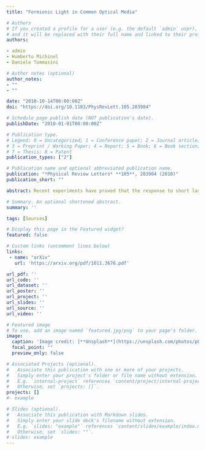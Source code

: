 ```yaml
---
title: "Fermionic Light in Common Optical Media"

# Authors
# If you created a profile for a user (e.g. the default `admin` user), write the username (folder name) here 
# and it will be replaced with their full name and linked to their profile.
authors:

- admin
- Humberto Michinel
- Daniele Tommasini

# Author notes (optional)
author_notes:
- ""
- ""

date: "2010-10-14T00:00:00Z"
doi: "https://doi.org/10.1103/PhysRevLett.105.203904"

# Schedule page publish date (NOT publication's date).
publishDate: "2010-01-01T00:00:00Z"

# Publication type.
# Legend: 0 = Uncategorized; 1 = Conference paper; 2 = Journal article;
# 3 = Preprint / Working Paper; 4 = Report; 5 = Book; 6 = Book section;
# 7 = Thesis; 8 = Patent
publication_types: ["2"]

# Publication name and optional abbreviated publication name.
publication: "*Physical Review Letters* **105**, 203904 (2010)"
publication_short: ""

abstract: Recent experiments have proved that the response to short laser pulses of common optical media, such as air or oxygen, can be described by focusing Kerr and higher order nonlinearities of alternating signs. Such media support the propagation of steady solitary waves. We argue by both numerical and analytical computations that the low-power fundamental bright solitons satisfy an equation of state which is similar to that of a degenerate gas of fermions at zero temperature. Considering, in particular, the propagation in both O2 and air, we also find that the high-power solutions behave like droplets of ordinary liquids. We then show how a grid of the fermionic light bubbles can be generated and forced to merge in a liquid droplet. This leads us to propose a set of experiments aimed at the production of both the fermionic and liquid phases of light, and at the demonstration of the transition from the former to the latter

# Summary. An optional shortened abstract.
summary: '' 

tags: [Sources]

# Display this page in the Featured widget?
featured: false

# Custom links (uncomment lines below)
links:
 - name: "arXiv"
   url: 'https://arxiv.org/pdf/1011.3676.pdf'

url_pdf: ''
url_code: ''
url_dataset: ''
url_poster: ''
url_project: ''
url_slides: ''
url_source: ''
url_video: ''

# Featured image
# To use, add an image named `featured.jpg/png` to your page's folder. 
image:
  caption: 'Image credit: [**Unsplash**](https://unsplash.com/photos/pLCdAaMFLTE)'
  focal_point: ""
  preview_only: false

# Associated Projects (optional).
#   Associate this publication with one or more of your projects.
#   Simply enter your project's folder or file name without extension.
#   E.g. `internal-project` references `content/project/internal-project/index.md`.
#   Otherwise, set `projects: []`.
projects: []
#- example

# Slides (optional).
#   Associate this publication with Markdown slides.
#   Simply enter your slide deck's filename without extension.
#   E.g. `slides: "example"` references `content/slides/example/index.md`.
#   Otherwise, set `slides: ""`.
# slides: example
---
```

